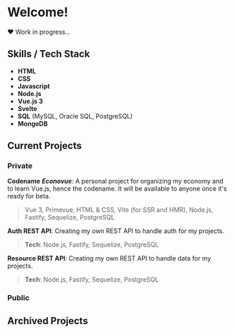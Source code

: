 # Welcome!

❤️ Work in progress...

## Skills / Tech Stack

- **HTML**
- **CSS**
- **Javascript**
- **Node.js**
- **Vue.js 3**
- **Svelte**
- **SQL** (MySQL, Oracle SQL, PostgreSQL)
- **MongoDB**

## Current Projects

### Private
**Codename** ***Econovue***: 
A personal project for organizing my economy and to learn Vue.js, hence the codename. It will be available to anyone once it's ready for beta.
> Vue 3, Primevue, HTML & CSS, Vite (for SSR and HMR), Node.js, Fastify, Sequelize, PostgreSQL

**Auth REST API**: Creating my own REST API to handle auth for my projects.
> **Tech**: Node.js, Fastify, Sequelize, PostgreSQL

**Resource REST API**: Creating my own REST API to handle data for my projects.
> **Tech**: Node.js, Fastify, Sequelize, PostgreSQL

#### 

### Public

## Archived Projects
